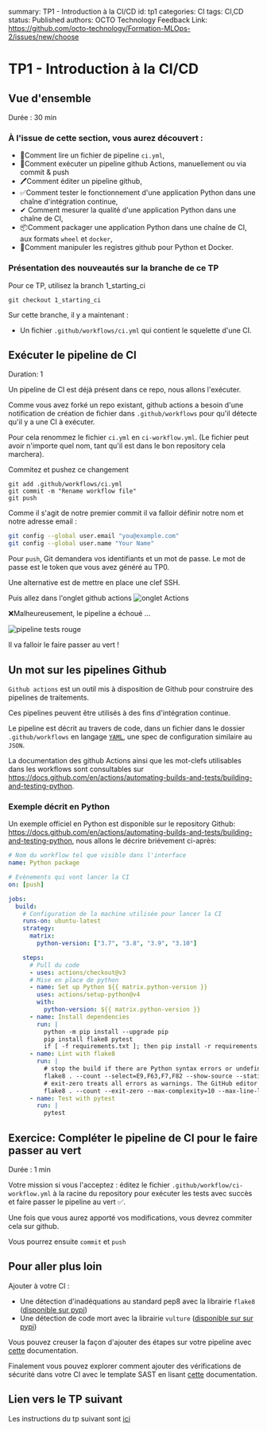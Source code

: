 summary: TP1 - Introduction à la CI/CD
id: tp1
categories: CI
tags: CI,CD
status: Published
authors: OCTO Technology
Feedback Link: https://github.com/octo-technology/Formation-MLOps-2/issues/new/choose

# TP1 - Introduction à la CI/CD

## Vue d'ensemble
Durée : 30 min

### À l'issue de cette section, vous aurez découvert :

- 📄Comment lire un fichier de pipeline `ci.yml`,
- 🚀Comment exécuter un pipeline github Actions, manuellement ou via commit & push
- 🖊Comment éditer un pipeline github,
- ✅Comment tester le fonctionnement d'une application Python dans une chaîne d'intégration continue,
- ✔ Comment mesurer la qualité d'une application Python dans une chaîne de CI,
- 📦Comment packager une application Python dans une chaîne de CI, aux formats `wheel` et `docker`,
- 🐳Comment manipuler les registres github pour Python et Docker.

### Présentation des nouveautés sur la branche de ce TP

Pour ce TP, utilisez la branch 1_starting_ci

`git checkout 1_starting_ci`

Sur cette branche, il y a maintenant : 
- Un fichier `.github/workflows/ci.yml` qui contient le squelette d'une CI. 

## Exécuter le pipeline de CI
Duration: 1

Un pipeline de CI est déjà présent dans ce repo, nous allons l'exécuter.

Comme vous avez forké un repo existant, github actions a besoin d'une notification de création de fichier dans `.github/workflows` 
pour qu'il détecte qu'il y a une CI à exécuter.

Pour cela renommez le fichier `ci.yml` en `ci-workflow.yml`. (Le fichier peut avoir n'importe quel nom, tant qu'il est dans le bon repository cela marchera).

Commitez et pushez ce changement
```shell
git add .github/workflows/ci.yml
git commit -m "Rename workflow file"
git push
```

Comme il s'agit de notre premier commit il va falloir définir notre nom et notre adresse email :

```bash
git config --global user.email "you@example.com"
git config --global user.name "Your Name"
```

Pour `push`, Git demandera vos identifiants et un mot de passe. Le mot de passe est le token que vous avez généré au TP0.

Une alternative est de mettre en place une clef SSH.

Puis allez dans l'onglet github actions
![onglet Actions](./docs/tp1/onglet-actions.png)

❌Malheureusement, le pipeline a échoué ...

![pipeline tests rouge](./docs/tp1/failed-ci.png)

Il va falloir le faire passer au vert !

## Un mot sur les pipelines Github

`Github actions` est un outil mis à disposition de Github pour construire des pipelines de traitements.

Ces pipelines peuvent être utilisés à des fins d'intégration continue.

Le pipeline est décrit au travers de code, dans un fichier dans le dossier `.github/workflows` en langage [`YAML`](https://learnxinyminutes.com/docs/fr-fr/yaml-fr/), une spec de configuration similaire au `JSON`.

La documentation des github Actions ainsi que les mot-clefs utilisables dans les workflows sont consultables sur <https://docs.github.com/en/actions/automating-builds-and-tests/building-and-testing-python>.

### Exemple décrit en Python

Un exemple officiel en Python est disponible sur le repository Github: <https://docs.github.com/en/actions/automating-builds-and-tests/building-and-testing-python>, nous allons le décrire briévement ci-après:

```yaml
# Nom du workflow tel que visible dans l'interface
name: Python package

# Evènements qui vont lancer la CI
on: [push]

jobs:
  build:
    # Configuration de la machine utilisée pour lancer la CI
    runs-on: ubuntu-latest
    strategy:
      matrix:
        python-version: ["3.7", "3.8", "3.9", "3.10"]

    steps:
      # Pull du code
      - uses: actions/checkout@v3
      # Mise en place de python
      - name: Set up Python ${{ matrix.python-version }}
        uses: actions/setup-python@v4
        with:
          python-version: ${{ matrix.python-version }}
      - name: Install dependencies
        run: |
          python -m pip install --upgrade pip
          pip install flake8 pytest
          if [ -f requirements.txt ]; then pip install -r requirements.txt; fi
      - name: Lint with flake8
        run: |
          # stop the build if there are Python syntax errors or undefined names
          flake8 . --count --select=E9,F63,F7,F82 --show-source --statistics
          # exit-zero treats all errors as warnings. The GitHub editor is 127 chars wide
          flake8 . --count --exit-zero --max-complexity=10 --max-line-length=127 --statistics
      - name: Test with pytest
        run: |
          pytest
```

## Exercice: Compléter le pipeline de CI pour le faire passer au vert
Durée : 1 min

Votre mission si vous l'acceptez : éditez le fichier `.github/workflow/ci-workflow.yml` à la racine du repository pour exécuter les tests avec succès et faire passer le pipeline au vert ✅.

Une fois que vous aurez apporté vos modifications, vous devrez commiter cela sur github.

Vous pourrez ensuite `commit` et `push`

## Pour aller plus loin

Ajouter à votre CI :
- Une détection d'inadéquations au standard pep8 avec la librairie `flake8` ([disponible sur pypi](https://pypi.org/project/flake8/))
- Une détection de code mort avec la librairie `vulture` ([disponible sur sur pypi](https://pypi.org/project/vulture/))

Vous pouvez creuser la façon d'ajouter des étapes sur votre pipeline avec [cette](https://docs.github.com/fr/actions/quickstart) documentation.

Finalement vous pouvez explorer comment ajouter des vérifications de sécurité dans votre CI avec le template SAST en lisant [cette](https://github.com/marketplace/actions/sast-scan) documentation.

## Lien vers le TP suivant

Les instructions du tp suivant sont [ici](https://octo-technology.github.io/Formation-MLOps-2/tp2#0)